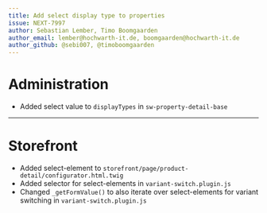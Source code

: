 ```yaml
---
title: Add select display type to properties
issue: NEXT-7997
author: Sebastian Lember, Timo Boomgaarden
author_email: lember@hochwarth-it.de, boomgaarden@hochwarth-it.de 
author_github: @sebi007, @timoboomgaarden
---
```

# Administration
*  Added select value to `displayTypes` in `sw-property-detail-base` 
___
# Storefront
*  Added select-element to `storefront/page/product-detail/configurator.html.twig`
*  Added selector for select-elements in `variant-switch.plugin.js`
*  Changed `_getFormValue()` to also iterate over select-elements for variant switching in `variant-switch.plugin.js`
